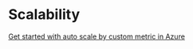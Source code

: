 # Scalability

[Get started with auto scale by custom metric in Azure](https://github.com/MicrosoftDocs/azure-docs/blob/master/articles/azure-monitor/platform/autoscale-custom-metric.md)
